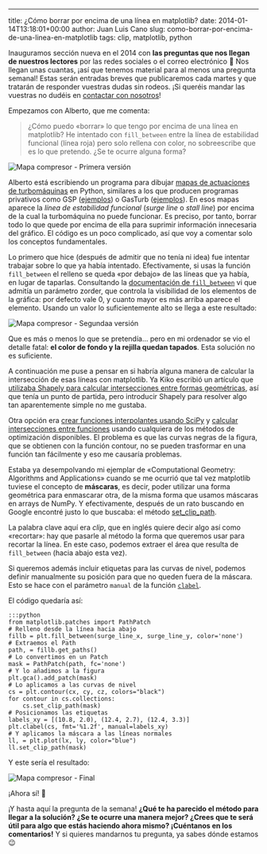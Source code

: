 ---
title: ¿Cómo borrar por encima de una línea en matplotlib?
date: 2014-01-14T13:18:01+00:00
author: Juan Luis Cano
slug: como-borrar-por-encima-de-una-linea-en-matplotlib
tags: clip, matplotlib, python

Inauguramos sección nueva en el 2014 con **las preguntas que nos llegan de nuestros lectores** por las redes sociales o el correo electrónico 🙂 Nos llegan unas cuantas, ¡así que tenemos material para al menos una pregunta semanal! Estas serán entradas breves que publicaremos cada martes y que tratarán de responder vuestras dudas sin rodeos. ¡Si queréis mandar las vuestras no dudéis en [contactar con nosotros](http://pybonacci.org/contacto/ "Contacto")!

Empezamos con Alberto, que me comenta:

> ¿Cómo puedo «borrar» lo que tengo por encima de una línea en matplotlib? He intentado con `fill_between` entre la línea de estabilidad funcional (línea roja) pero solo rellena con color, no sobreescribe que es lo que pretendo. ¿Se te ocurre alguna forma?

![Mapa compresor - Primera versión](https://pybonacci.org/images/2014/01/compmap_nozorder.png?style=centerme)

Alberto está escribiendo un programa para dibujar [mapas de actuaciones de turbomáquinas](http://en.wikipedia.org/wiki/Compressor_map) en Python, similares a los que producen programas privativos como GSP ([ejemplos](http://www.gspteam.com/GSPsupport/OnlineHelp/index.html?compressor_map.htm)) o GasTurb ([ejemplos](http://www.gasturb.de/check-the-map.html)). En esos mapas aparece la _línea de estabilidad funcional_ (_surge line_ o _stall line_) por encima de la cual la turbomáquina no puede funcionar. Es preciso, por tanto, borrar todo lo que quede por encima de ella para suprimir información innecesaria del gráfico. El código es un poco complicado, así que voy a comentar solo los conceptos fundamentales.

Lo primero que hice (después de admitir que no tenía ni idea) fue intentar trabajar sobre lo que ya había intentado. Efectivamente, si usas la función `fill_between` el relleno se queda «por debajo» de las líneas que ya había, en lugar de taparlas. Consultando la [documentación de `fill_between`](http://matplotlib.org/api/pyplot_api.html#matplotlib.pyplot.fill_between) vi que admitía un parámetro zorder, que controla la visibilidad de los elementos de la gráfica: por defecto vale 0, y cuanto mayor es más arriba aparece el elemento. Usando un valor lo suficientemente alto se llega a este resultado:

![Mapa compresor - Segundaa versión](https://pybonacci.org/images/2014/01/compmap_zorder.png?style=centerme)

Que es más o menos lo que se pretendía... pero en mi ordenador se vio el detalle fatal: **el color de fondo y la rejilla quedan tapados**. Esta solución no es suficiente.

<!--more-->

A continuación me puse a pensar en si habría alguna manera de calcular la intersección de esas líneas con matplotlib. Ya Kiko escribió un artículo que [utilizaba Shapely para calcular intersecciones entre formas geométricas](http://pybonacci.org/2012/09/20/buscando-esa-playa-en-la-isla-a-mediodia-usando-shapely/ "Buscando esa playa en la isla a mediodía (usando Shapely)"), así que tenía un punto de partida, pero introducir Shapely para resolver algo tan aparentemente simple no me gustaba.

Otra opción era [crear funciones interpolantes usando SciPy](http://pybonacci.org/2013/08/15/ajuste-e-interpolacion-unidimensionales-basicos-en-python-con-scipy/ "Ajuste e interpolación unidimensionales básicos en Python con SciPy") y [calcular intersecciones entre funciones](http://pybonacci.org/2012/10/25/como-resolver-ecuaciones-algebraicas-en-python-con-scipy/ "Cómo resolver ecuaciones algebraicas en Python con SciPy") usando cualquiera de los métodos de optimización disponibles. El problema es que las curvas negras de la figura, que se obtienen con la función contour, no se pueden trasformar en una función tan fácilmente y eso me causaría problemas.

Estaba ya desempolvando mi ejemplar de «Computational Geometry: Algorithms and Applications» cuando se me ocurrió que tal vez matplotlib tuviese el concepto de **máscaras**, es decir, poder utilizar una forma geométrica para enmascarar otra, de la misma forma que usamos máscaras en arrays de NumPy. Y efectivamente, después de un rato buscando en Google encontré justo lo que buscaba: el método [set\_clip\_path](http://matplotlib.org/api/artist_api.html?highlight=set_clip_path#matplotlib.artist.Artist.set_clip_path).

La palabra clave aquí era _clip_, que en inglés quiere decir algo así como «recortar»: hay que pasarle al método la forma que queremos usar para recortar la línea. En este caso, podemos extraer el área que resulta de `fill_between` (hacia abajo esta vez).

Si queremos además incluir etiquetas para las curvas de nivel, podemos definir manualmente su posición para que no queden fuera de la máscara. Esto se hace con el parámetro `manual` de la función [`clabel`](http://matplotlib.org/api/pyplot_api.html#matplotlib.pyplot.clabel).

El código quedaría así:

    :::python
    from matplotlib.patches import PathPatch
    # Relleno desde la línea hacia abajo
    fillb = plt.fill_between(surge_line_x, surge_line_y, color='none')
    # Extraemos el Path
    path, = fillb.get_paths()
    # Lo convertimos en un Patch
    mask = PathPatch(path, fc='none')
    # Y lo añadimos a la figura
    plt.gca().add_patch(mask)
    # Lo aplicamos a las curvas de nivel
    cs = plt.contour(cx, cy, cz, colors="black")
    for contour in cs.collections:
        cs.set_clip_path(mask)
    # Posicionamos las etiquetas
    labels_xy = [(10.8, 2.0), (12.4, 2.7), (12.4, 3.3)]
    plt.clabel(cs, fmt='%1.2f', manual=labels_xy)
    # Y aplicamos la máscara a las líneas normales
    ll, = plt.plot(lx, ly, color="blue")
    ll.set_clip_path(mask)

Y este sería el resultado:

![Mapa compresor - Final](https://pybonacci.org/images/2014/01/compmap_final.png?style=centerme)

¡Ahora sí! 🙂

¡Y hasta aquí la pregunta de la semana! **¿Qué te ha parecido el método para llegar a la solución? ¿Se te ocurre una manera mejor? ¿Crees que te será útil para algo que estás haciendo ahora mismo? ¡Cuéntanos en los comentarios!** Y si quieres mandarnos tu pregunta, ya sabes dónde estamos 😉
